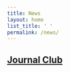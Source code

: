 ```yaml
---
title: News
layout: home
list_title: ' '
permalink: /news/
---
```


## [Journal Club](/news/journal_club.md)
